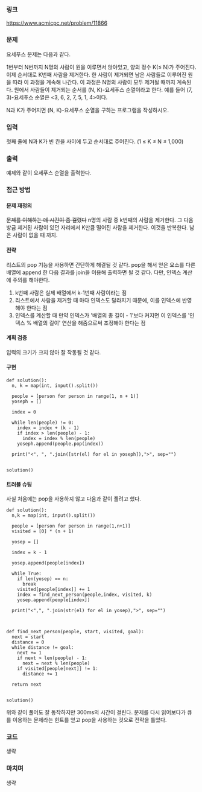 ### 링크

https://www.acmicpc.net/problem/11866

### 문제

요세푸스 문제는 다음과 같다.

1번부터 N번까지 N명의 사람이 원을 이루면서 앉아있고, 양의 정수 K(≤ N)가 주어진다. 이제 순서대로 K번째 사람을 제거한다. 한 사람이 제거되면 남은 사람들로 이루어진 원을 따라 이 과정을 계속해 나간다. 이 과정은 N명의 사람이 모두 제거될 때까지 계속된다. 원에서 사람들이 제거되는 순서를 (N, K)-요세푸스 순열이라고 한다. 예를 들어 (7, 3)-요세푸스 순열은 <3, 6, 2, 7, 5, 1, 4>이다.

N과 K가 주어지면 (N, K)-요세푸스 순열을 구하는 프로그램을 작성하시오.

### 입력

첫째 줄에 N과 K가 빈 칸을 사이에 두고 순서대로 주어진다. (1 ≤ K ≤ N ≤ 1,000)

### 출력

예제와 같이 요세푸스 순열을 출력한다.

### 접근 방법

#### 문제 재정의

~~문제를 이해하는 데 시간이 좀 걸렸다~~
n명의 사람 중 k번째의 사람을 제거한다. 그 다음 방금 제거된 사람이 있던 자리에서 K만큼 떨어진 사람을 제거한다. 이것을 반복한다. 남은 사람이 없을 때 까지.

#### 전략

리스트의 pop 기능을 사용하면 간단하게 해결될 것 같다. pop을 해서 얻은 요소를 다른 배열에 append 한 다음 결과를 join을 이용해 출력하면 될 것 같다. 다만, 인덱스 계산에 주의를 해야한다.

1. k번째 사람은 실제 배열에서 k-1번째 사람이라는 점
2. 리스트에서 사람을 제거할 때 마다 인덱스도 달라지기 때문에, 이를 인덱스에 반영해야 한다는 점
3. 인덱스를 계산할 때 만약 인덱스가 '배열의 총 길이 - 1'보다 커지면 이 인덱스를 '인덱스 % 배열의 길이' 연산을 해줌으로써 조정해야 한다는 점

#### 계획 검증

입력의 크기가 크지 않아 잘 작동될 것 같다.

#### 구현

```
def solution():
  n, k = map(int, input().split())

  people = [person for person in range(1, n + 1)]
  yoseph = []

  index = 0

  while len(people) != 0:
    index = index + (k - 1)
    if index > len(people) - 1:
      index = index % len(people)
    yoseph.append(people.pop(index))

  print("<", ", ".join([str(el) for el in yoseph]),">", sep="")


solution()

```

#### 트러블 슈팅

사실 처음에는 pop을 사용하지 않고 다음과 같이 풀려고 했다.

```
def solution():
  n,k = map(int, input().split())

  people = [person for person in range(1,n+1)]
  visited = [0] * (n + 1)

  yosep = []

  index = k - 1

  yosep.append(people[index])

  while True:
    if len(yosep) == n:
      break
    visited[people[index]] += 1
    index = find_next_person(people,index, visited, k)
    yosep.append(people[index])

  print("<",", ".join(str(el) for el in yosep),">", sep="")



def find_next_person(people, start, visited, goal):
  next = start
  distance = 0
  while distance != goal:
    next += 1
    if next > len(people) - 1:
      next = next % len(people)
    if visited[people[next]] != 1:
      distance += 1

  return next


solution()
```

위와 같이 풀어도 잘 동작하지만 300ms의 시간이 걸린다. 문제를 다시 읽어보다가 큐를 이용하는 문제라는 힌트를 얻고 pop을 사용하는 것으로 전략을 틀었다.

### 코드

생략

### 마치며

생략
